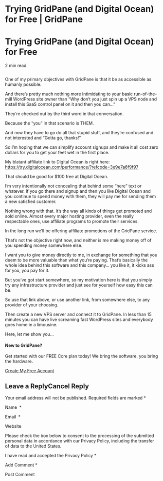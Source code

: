 # Trying GridPane (and Digital Ocean) for Free | GridPane

# Trying GridPane (and Digital Ocean) for Free

 

2 min read

![](data:image/svg+xml,%3Csvg%20xmlns='http://www.w3.org/2000/svg'%20width='0'%20height='0'%20viewBox='0%200%200%200'%3E%3C/svg%3E)

One of my primary objectives with GridPane is that it be as accessible as humanly possible.

And there’s pretty much nothing more intimidating to your basic run-of-the-mill WordPress site owner than “Why don’t you just spin up a VPS node and install this SaaS control panel on it and then you can…”

They’re checked out by the third word in that conversation.

Because the “you” in that scenario is THEM.

And now they have to go do all that stupid stuff, and they’re confused and not interested and “Gotta go, thanks!”

So I’m hoping that we can simplify account signups and make it all cost zero dollars for you to get your feet wet in the first place.

My blatant affiliate link to Digital Ocean is right here: https://try.digitalocean.com/performance/?refcode=3e9e7a6f9f97

That should be good for $100 free at Digital Ocean.

I’m very intentionally not concealing that behind some “here” text or whatever. If you go there and signup and then you like Digital Ocean and you continue to spend money with them, they will pay me for sending them a new satisfied customer.

Nothing wrong with that. It’s the way all kinds of things get promoted and sold online. Almost every major hosting provider, even the really respectable ones, use affiliate programs to promote their services.

In the long run we’ll be offering affiliate promotions of the GridPane service.

That’s not the objective right now, and neither is me making money off of you spending money somewhere else.

I want you to give money directly to me, in exchange for something that you deem to be more valuable than what you’re paying. That’s basically the whole idea behind this software and this company… you like it, it kicks ass for you, you pay for it.

But you’ve got start somewhere, so my motivation here is that you simply try any infrastructure provider and just see for yourself how easy this can be.

So use that link above, or use another link, from somewhere else, to any provider of your choosing.

Then create a new VPS server and connect it to GridPane. In less than 15 minutes you can have live screaming fast WordPress sites and everybody goes home in a limousine.

Here, let me show you…

 

#### New to GridPane?

Get started with our FREE Core plan today! We bring the software, you bring the hardware.

[Create My Free Account](https://gridpane.com/checkout/?plan=core)

## Leave a ReplyCancel Reply

Your email address will not be published. Required fields are marked *

Name  *

Email  *

Website

Please check the box below to consent to the processing of the submitted personal data in accordance with our Privacy Policy, including the transfer of data to the United States.

I have read and accepted the Privacy Policy
		 *

Add Comment *

Post Comment

 

 